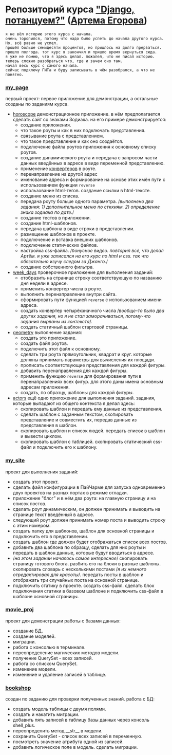 # Репозиторий курса ["Django, потанцуем?"](https://stepik.org/course/114288/info) ([Артема Егорова](https://stepik.org/users/4877629/teach))

    я не вёл историю этого курса с начала. 
    очень торопился, потому что надо было успеть до начала другого курса. 
    Но, всё равно не успел. 
    прошёл больше семидесяти процентов, но пришлось на долго прерваться. 
    прошло полгода. тот курс я закончил и пришло время вернуться сюда.
    я уже не помню, что я здесь делал. пожалел, что не писал историю. 
    теперь сложно разобраться что, где и зачем оно там. 
    начал весь курс с самого начала. 
    сейчас подключу ГИТа и буду записывать в чём разобрался, а что не понятно.

### [my_page](my_page)
первый проект: первое приложение для демонстрации, а остальные созданы по заданиям курса.
- [horoscope](my_page%2Fhoroscope) демонстрационное приложение. в нём предполагается сделать сайт со знаками Зодиака. 
на его примере демонстрируется:
  - создание приложения.
  - что такое роуты и как в них подключать представления.
  - связывание роута с представлением. 
  - что такое представление и как оно создаётся. 
  - подключение файла роутов приложения к основному списку роутов.
  - создание динамического роута и передача с запросом части данных введённых в адресе в виде переменной представлению.
  - применение [конвертеров](https://docs.djangoproject.com/en/5.1/topics/http/urls/#path-converters) в роуте.
  - перенаправление на другой адрес
  - именование адреса и формирование на основе этих имён пути с использованием функции `reverse`
  - использование html-тегов. создание ссылки в html-тексте.
  - создание меню из списка.
  - передача роуту больше одного параметра. /_выполнено два задания: 1) дополнительное меню по стихиям. 2) определение 
знака зодиака по дате._/
  - создание тестов в приложении.
  - создание html-шаблонов.
  - передача шаблона в виде строки в представлении.
  - размещение шаблонов в проекте.
  - подключение и вставка внешних шаблонов.
  - подключение статических файлов.
  - настройка css-файла. /_бонусное видео. повторил всё, что делал Артём. я уже записался на его курс по html и css. так 
что обязательно изучу следом за Джанго._/
  - создание собственного фильтра.
- [week_days](my_page%2Fweek_days) проверочное приложение для выполнения заданий:
  - отобразить на странице строку соответствующую по названию дня недели в адресе.
  - применить конвертер числа в роуте.
  - выполнить перенаправление внутри сайта.
  - сформировать пути функцией `reverse` с использованием имени адреса.
  - создать конвертер четырёхзначного числа /_вообще-то было два других задания, но я не стал заморачиваться, потому-что
задания вырваны из контекста_/.
  - создать статичный шаблон стартовой страницы.
- [geometry](my_page%2Fgeometry) выполнение задания:
  - создать это приложение.
  - создать файл роутов.
  - подключить этот файл к основному.
  - сделать три роута прямоугольник, квадрат и круг. которые должны принимать параметры для вычисления их площади.
  - прописать соответствующие представления для каждой фигуры.
  - добавить перенаправления для каждой фигуры.
  - применить функцию `reverse` для формирования пути в перенаправлениях всех фигур. для этого даны имена основным 
адресам приложения.
  - создать, по образцу, шаблоны для каждой фигуры.
- [actors](my_page%2Factors) 
ещё одно приложение для выполнения заданий. задания, которые выпадают из общего контекста я делал здесь:
  - скопировать шаблон и передать ему данные из представления.
  - сделать шаблон с заданным текстом, скопировать представление и совместить их, передав данные из представления в 
шаблон.
  - скопировать шаблон и список людей. передать список в шаблон и вывести циклом.
  - скопировать шаблон с таблицей. скопировать статический css-файл и подключить его к шаблону.

### [my_site](my_site) 
проект для выполнения заданий:
- создать этот проект.
- сделать файл конфигурации в ПайЧарме для запуска одновременно двух проектов на разных портах в режиме отладки. 
- приложение "блог" и в нём два роута: на главную страницу и на список постов.
- сделать роут динамическим, он должен принимать и выводить на странице текст введённый в адресе.
- следующий роут должен принимать номер поста и выводить строку с этим номером.
- создать папку для шаблонов, шаблон для основной страницы и подключить его в представлении.
- создать шаблон где должен будет отображаться список всех постов.
- добавить два шаблона по образцу, сделать для них роуты и передать в шаблон данные, которые будут вводиться в адресе.
- /_на этом задании началось самое интересное_/ скопировать страницу готового блога. разбить его на блоки в 
разные шаблоны. скопировать словарь с несколькими постами /_я их немного отредактировал для красоты_/. передать посты 
в шаблон и отображать три случайных поста на основной странице.
- подключить статику в проекте. создать css-файл. сделать блок подключения статики в базовом шаблоне и подключить 
css-файл в шаблоне основной страницы.
### [movie_proj](movie_proj)
проект для демонстрации работы с базами данных:
- создание БД.
- создание моделей.
- миграции.
- работа с консолью в терминале.
- переопределение магических методов модели.
- получение QuerySet - всех записей.
- работа со списком QuerySet.
- изменение модели.
- изменение и удаление записей в таблице.
### [bookshop](bookshop)
создан по заданию для проверки полученных знаний. работа с БД:
- создать модель таблицы с двумя полями.
- создать и накатить миграции.
- добавить пять записей в таблицу базы данных через консоль shell_plus.
- переопределить метод \_\_str__ в модели.
- сохранить QuerySet - список всех записей в переменную.
- посмотреть значение атрибута одной из записей.
- добавить логическое поле в модель. сделать миграции.